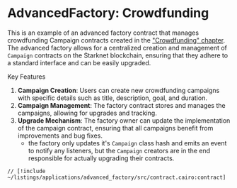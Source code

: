 # AdvancedFactory: Crowdfunding

This is an example of an advanced factory contract that manages crowdfunding Campaign contracts created in the ["Crowdfunding" chapter](/applications/crowdfunding). The advanced factory allows for a centralized creation and management of `Campaign` contracts on the Starknet blockchain, ensuring that they adhere to a standard interface and can be easily upgraded.

Key Features
1. **Campaign Creation**: Users can create new crowdfunding campaigns with specific details such as title, description, goal, and duration.
2. **Campaign Management**: The factory contract stores and manages the campaigns, allowing for upgrades and tracking.
3. **Upgrade Mechanism**: The factory owner can update the implementation of the campaign contract, ensuring that all campaigns benefit from improvements and bug fixes.
    - the factory only updates it's `Campaign` class hash and emits an event to notify any listeners, but the `Campaign` creators are in the end responsible for actually upgrading their contracts.

```cairo
// [!include ~/listings/applications/advanced_factory/src/contract.cairo:contract]
```
